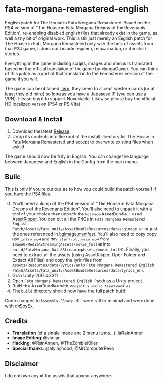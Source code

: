 # fata-morgana-remastered-english
English patch for The House in Fata Morgana Remastered. Based on the PS4 version of "The House in Fata Morgana Dreams of the Revenants Edition", re-enabling disabled english files that already exist in the game, as well a tiny bit of original work. This is still just merely an English patch for The House in Fata Morgana Remastered only with the help of assets from that PS4 game, it does not include requiem, reincarnation, or the short stories.

Everything in the game including scripts, images and menus is translated based on the official translation of the game by MangaGamer. You can think of this patch as a port of that translation to the Remastered version of the game if you will.

The game can be obtained [here](https://www.animategames.jp/home/detail/30082), they seem to accept western cards (or at least they did mine) so long as you have a Japanese IP (you can use a VPN). Please buy it to support Novectacle. Likewise please buy the official HD localized version (PS4 or PS Vita).

## Download & Install
1. Download the latest [Release](https://github.com/rainx0r/fata-morgana-remastered-english/releases).
2. Unzip its contents into the root of the install directory for The House in Fata Morgana Remastered and accept to overwrite existing files when asked.

The game should now be fully in English. You can change the language between Japanese and English in the Config from the main menu.

## Build

This is only if you're curious as to how you could build the patch yourself if you have the PS4 files.

0. You'll need a dump of the PS4 version of "The House in Fata Morgana Dreams of the Revenants Edition". You'll also need to unpack it with a tool of your choice then unpack the `bgimage` AssetBundle. I used [AssetRipper](https://github.com/AssetRipper/AssetRipper). You can put all the PNGs in `Fata Morgana Remastered English Patch/Assets/fata_unity/AssetBundleResources/data/bgimage_en` or just the ones referenced in [bgimage.manifest](https://github.com/rainx0r/fata-morgana-remastered-english/blob/main/Fata%20Morgana%20Remastered%20English%20Patch/Assets/Editor/bgimage.manifest). You'll also need to copy copy `MOV_intro.mp4` and `MOV_staffroll_main.mp4` from `Image0\Media\StreamingAssets\movie_fullHD` into `build/FataMorgana_Data/StreamingAssets/movie_fullHD`. Finally, you need to extract all the assets (using AssetRipper, Open Folder and Extract All Files) and copy the lyric files from `Assets/Resources/data/lyrics/en` to `Fata Morgana Remastered English Patch/Assets/fata_unity/AssetBundleResources/data/lyrics_en/`.
1. Grab Unity 2017.4.33f1
2. Open `Fata Morgana Remastered English Patch` as a Unity project.
3. Build the AssetBundles with `Project > Build AssetBundles`.
4. The `build` directory should now have the full patch build!

Code changes to `Assembly-CSharp.dll` were rather minimal and were done with [dnSpyEx](https://github.com/dnSpyEx/dnSpy).

## Credits

- **Translation** (of a single image and 2 menu items...): @RainAnnen
- **Image Editing**: @vimiani
- **Hacking**: @RainAnnen, @TheZombieKiller
- **Special thanks**: @alyinghood, @MrComputerRevo

## Disclaimer

I do not own any of the assets that appear anywhere.
